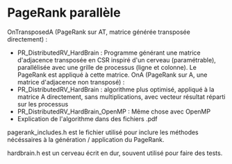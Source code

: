 # PageRank parallèle

OnTransposedA (PageRank sur AT, matrice générée transposée directement) :
- PR_DistributedRV_HardBrain : Programme générant une matrice d'adjacence transposée en CSR inspiré d'un cerveau (paramétrable), parallélisée avec une grille de processus (ligne et colonne). Le PageRank est appliqué à cette matrice.
OnA (PageRank sur A, une matrice d'adjacence non transposé) :
- PR_DistributedRV_HardBrain : algorithme plus optimisé, appliqué à la matrice A directement, sans multiplications, avec vecteur résultat réparti sur les processus
- PR_DistributedRV_HardBrain_OpenMP : Même chose avec OpenMP
- Explication de l'algorithme dans des fichiers .pdf

pagerank_includes.h est le fichier utilisé pour inclure les méthodes nécéssaires à la génération / application du PageRank.

hardbrain.h est un cerveau écrit en dur, souvent utilisé pour faire des tests.